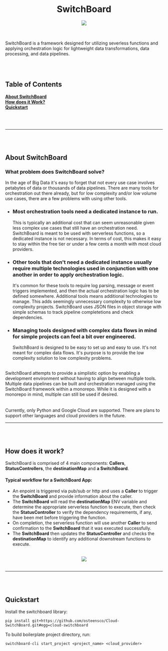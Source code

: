 <h1 align="center">SwitchBoard</h1>

<div align="center">
  <img src="https://github.com/osteensco/SwitchBoard/assets/86266589/d4969c53-1b44-47d6-9be1-6333a9ce6c24"><br>


</div>

<br>
<br>

SwitchBoard is a framework designed for utilizing severless functions and applying orchestration logic for lightweight data transformations, data processing, and data pipelines.

<br>
<br>

## Table of Contents
**[About SwitchBoard](#about-switchboard)**<br>
**[How does it Work?](#how-does-it-work)**<br>
**[Quickstart](#quickstart)**<br>

<br>
<br>
  
***
  
<br>
<br>

## About SwitchBoard  
  
### What problem does SwitchBoard solve?
  
In the age of Big Data it's easy to forget that not every use case involves petabytes of data or thousands of data pipelines.
There are many tools for orchestration out there already, but for low complexity and/or low volume use cases, there are a few problems with using other tools.
<br>
  
* ### Most orchestration tools need a dedicated instance to run. <br>

    This is typically an additional cost that can seem unreasonable given less complex use cases that still have an orchestration need. SwitchBoard is meant to be used with serverless functions, so a dedicated instance is not necessary. In terms of cost, this makes it easy to stay within the free tier or under a few cents a month with most cloud providers. <br>
    
* ### Other tools that don't need a dedicated instance usually require multiple technologies used in conjunction with one another in order to apply orchestration logic. <br>

    It's common for these tools to require log parsing, message or event triggers implemented, and then the actual orchestration logic has to be defined somewhere. Additional tools means additional technologies to manage. This adds seemingly unnecessary complexity to otherwise low complexity projects. SwitchBoard uses JSON files in object storage with simple schemas to track pipeline completetions and check dependencies. <br>
    
* ### Managing tools designed with complex data flows in mind for simple projects can feel a bit over engineered.  <br>
    SwitchBoard is designed to be easy to set up and easy to use. It's not meant for complex data flows. It's purpose is to provide the low complexity solution to low complexity problems. <br>
  
<br>
SwitchBoard attempts to provide a simplistic option by enabling a development environment without having to align between multiple tools.  
Multiple data pipelines can be built and orchestration managed using the SwitchBoard framework within a monorepo. While it is designed with a monorepo in mind, multiple can still be used if desired.  
  
<br>
<br>
<br>
Currently, only Python and Google Cloud are supported. There are plans to support other languages and cloud providers in the future.  

<br>
  
***
  
<br>
<br>

## How does it work?
  
SwitchBoard is comprised of 4 main components: **Callers**, **StatusControllers**, the **destinationMap** and **a SwitchBoard**.  
  
#### Typical workflow for a SwitchBoard App: 
* An enpoint is triggered via pub/sub or http and uses a **Caller** to trigger the **SwitchBoard** and provide information about the caller.  
* The **SwitchBoard** will read the **destinationMap** ENV variable and determine the appropriate serverless function to execute, then check the **StatusController** to verify the dependency requirements, if any, have been met before triggering the function.  
* On completion, the serverless function will use another **Caller** to send confirmation to the **SwitchBoard** that it was executed successfully.  
* The **SwitchBoard** then updates the **StatusController** and checks the **destinationMap** to identify any additional downstream functions to execute.  
<br>

<div align="center">
  <img src="https://github.com/osteensco/SwitchBoard/assets/86266589/f9f5df77-8e36-41b8-8984-4b04d634ed29"><br>
</div>

<br>
  
***
  
<br>
<br>

## Quickstart  

Install the switchboard library:  

`pip install git+https://github.com/osteensco/Cloud-SwitchBoard.git#egg=cloud-switchboard`  

To build boilerplate project directory, run:  

`switchboard-cli start_project <project_name> <cloud_provider>`
